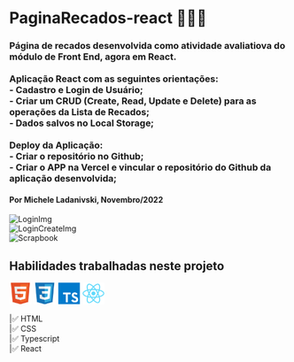 # PaginaRecados-react 🚀🚀🚀

<h3> Página de recados desenvolvida como atividade avaliatiova do módulo de Front End, agora em React. <br>
<br>
Aplicação React com as seguintes orientações: <br>
- Cadastro e Login de Usuário; <br>
- Criar um CRUD (Create, Read, Update e Delete) para as operações da Lista de Recados; <br>
- Dados salvos no Local Storage; <br>
<br>
Deploy da Aplicação: <br>
- Criar o repositório no Github; <br>
- Criar o APP na Vercel e vincular o repositório do Github da aplicação desenvolvida;</h3>
<h4> Por Michele Ladanivski, Novembro/2022 </h4>

<img src="https://user-images.githubusercontent.com/102632136/230995061-f752c42b-c081-44ac-aa96-f68331444eab.jpg" alt="LoginImg">
<br>
<img src="https://user-images.githubusercontent.com/102632136/230995059-8f36b976-d662-4afe-86a9-d8121ebe0bcd.jpg" alt="LoginCreateImg">
<br>
<img src="https://user-images.githubusercontent.com/102632136/230995067-257c44a2-b782-40dc-966e-3ecc1f5282bb.jpg" alt="Scrapbook">

<h2> Habilidades trabalhadas neste projeto </h2>
<div style="display: inline_block" align="">
    <img align="center" alt="" height="40em" width="40em" src="https://raw.githubusercontent.com/devicons/devicon/master/icons/html5/html5-original.svg">
    <img align="center" alt="" height="40em" width="40em" src="https://raw.githubusercontent.com/devicons/devicon/master/icons/css3/css3-original.svg">
    <img align="center" alt="" height="40em" width="40em" src="https://raw.githubusercontent.com/devicons/devicon/master/icons/typescript/typescript-original.svg">
    <img align="center" alt="" height="40em" width="40em" src="https://raw.githubusercontent.com/devicons/devicon/master/icons/react/react-original.svg">
</div>
    <br>
|✅ HTML <br>
|✅ CSS <br>     	                    
|✅ Typescript <br>
|✅ React <br>

